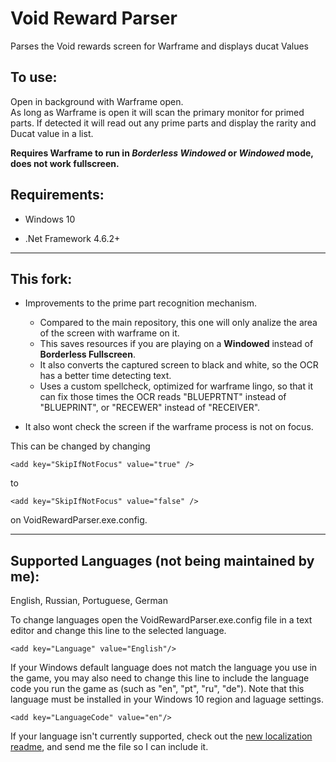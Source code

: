# Void Reward Parser
Parses the Void rewards screen for Warframe and displays ducat Values

## To use:

Open in background with Warframe open.    
As long as Warframe is open it will scan the primary monitor for primed parts.
If detected it will read out any prime parts and display the rarity and Ducat value in a list.

**Requires Warframe to run in *Borderless Windowed* or *Windowed* mode, does not work fullscreen.**

## Requirements:

* Windows 10

* .Net Framework 4.6.2+

-----

## This fork:

* Improvements to the prime part recognition mechanism. 
    * Compared to the main repository, this one will only analize the area of the screen with warframe on it. 
    * This saves resources if you are playing on a **Windowed** instead of **Borderless Fullscreen**.
    * It also converts the captured screen to black and white, so the OCR has a better time detecting text.
    * Uses a custom spellcheck, optimized for warframe lingo, so that it can fix those times the OCR reads "BLUEPRTNT" instead of "BLUEPRINT", or "RECEWER" instead of "RECEIVER".

* It also wont check the screen if the warframe process is not on focus. 

This can be changed by changing   

    <add key="SkipIfNotFocus" value="true" />

to

    <add key="SkipIfNotFocus" value="false" />
    
on VoidRewardParser.exe.config.

-----

## Supported Languages (not being maintained by me):

English, Russian, Portuguese, German

To change languages open the VoidRewardParser.exe.config file in a text editor and change this line to the selected language.

    <add key="Language" value="English"/>

If your Windows default language does not match the language you use in the game, you may also need to change this line to include the language code you run the game as (such as "en", "pt", "ru", "de"). Note that this language must be installed in your Windows 10 region and laguage settings.

    <add key="LanguageCode" value="en"/>

If your language isn't currently supported, check out the [new localization readme](https://github.com/Xeio/VoidRewardParser/tree/master/VoidRewardParser/Localization), and send me the file so I can include it.
